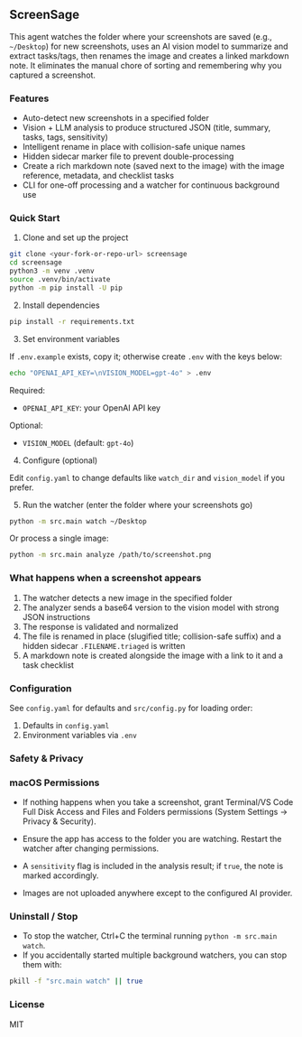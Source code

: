 ## ScreenSage

This agent watches the folder where your screenshots are saved (e.g., `~/Desktop`) for new screenshots, uses an AI vision model to summarize and extract tasks/tags, then renames the image and creates a linked markdown note. It eliminates the manual chore of sorting and remembering why you captured a screenshot.

### Features
- Auto-detect new screenshots in a specified folder
- Vision + LLM analysis to produce structured JSON (title, summary, tasks, tags, sensitivity)
- Intelligent rename in place with collision-safe unique names
- Hidden sidecar marker file to prevent double-processing
- Create a rich markdown note (saved next to the image) with the image reference, metadata, and checklist tasks
- CLI for one-off processing and a watcher for continuous background use

### Quick Start

1) Clone and set up the project

```bash
git clone <your-fork-or-repo-url> screensage
cd screensage
python3 -m venv .venv
source .venv/bin/activate
python -m pip install -U pip
```

2) Install dependencies

```bash
pip install -r requirements.txt
```

3) Set environment variables

If `.env.example` exists, copy it; otherwise create `.env` with the keys below:

```bash
echo "OPENAI_API_KEY=\nVISION_MODEL=gpt-4o" > .env
```

Required:
- `OPENAI_API_KEY`: your OpenAI API key

Optional:
- `VISION_MODEL` (default: `gpt-4o`)

4) Configure (optional)

Edit `config.yaml` to change defaults like `watch_dir` and `vision_model` if you prefer.

5) Run the watcher (enter the folder where your screenshots go)

```bash
python -m src.main watch ~/Desktop
```

Or process a single image:

```bash
python -m src.main analyze /path/to/screenshot.png
```

### What happens when a screenshot appears
1. The watcher detects a new image in the specified folder
2. The analyzer sends a base64 version to the vision model with strong JSON instructions
3. The response is validated and normalized
4. The file is renamed in place (slugified title; collision-safe suffix) and a hidden sidecar `.FILENAME.triaged` is written
5. A markdown note is created alongside the image with a link to it and a task checklist

### Configuration
See `config.yaml` for defaults and `src/config.py` for loading order:
1. Defaults in `config.yaml`
2. Environment variables via `.env`

### Safety & Privacy
### macOS Permissions
- If nothing happens when you take a screenshot, grant Terminal/VS Code Full Disk Access and Files and Folders permissions (System Settings → Privacy & Security).
- Ensure the app has access to the folder you are watching. Restart the watcher after changing permissions.

- A `sensitivity` flag is included in the analysis result; if `true`, the note is marked accordingly.
- Images are not uploaded anywhere except to the configured AI provider.



### Uninstall / Stop
- To stop the watcher, Ctrl+C the terminal running `python -m src.main watch`.
- If you accidentally started multiple background watchers, you can stop them with:

```bash
pkill -f "src.main watch" || true
```

### License
MIT


